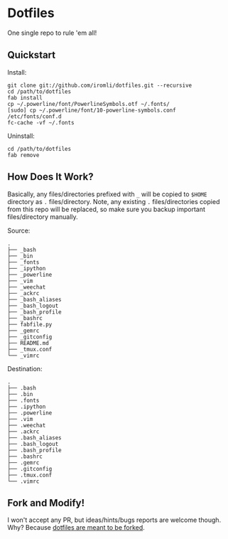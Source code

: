 # Dotfiles

One single repo to rule 'em all!

## Quickstart

Install:

    git clone git://github.com/iromli/dotfiles.git --recursive
    cd /path/to/dotfiles
    fab install
    cp ~/.powerline/font/PowerlineSymbols.otf ~/.fonts/
    [sudo] cp ~/.powerline/font/10-powerline-symbols.conf /etc/fonts/conf.d
    fc-cache -vf ~/.fonts

Uninstall:

    cd /path/to/dotfiles
    fab remove

## How Does It Work?

Basically, any files/directories prefixed with `_` will be copied to
`$HOME` directory as `.` files/directory.
Note, any existing `.` files/directories copied from this repo will be replaced,
so make sure you backup important files/directory manually.

Source:

    .
    ├── _bash
    ├── _bin
    ├── _fonts
    ├── _ipython
    ├── _powerline
    ├── _vim
    ├── _weechat
    ├── _ackrc
    ├── _bash_aliases
    ├── _bash_logout
    ├── _bash_profile
    ├── _bashrc
    ├── fabfile.py
    ├── _gemrc
    ├── _gitconfig
    ├── README.md
    ├── _tmux.conf
    └── _vimrc

Destination:

    .
    ├── .bash
    ├── .bin
    ├── .fonts
    ├── .ipython
    ├── .powerline
    ├── .vim
    ├── .weechat
    ├── .ackrc
    ├── .bash_aliases
    ├── .bash_logout
    ├── .bash_profile
    ├── .bashrc
    ├── .gemrc
    ├── .gitconfig
    ├── .tmux.conf
    └── .vimrc

## Fork and Modify!

I won't accept any PR, but ideas/hints/bugs reports are welcome though.
Why? Because [dotfiles are meant to be forked][holman-blog].

[holman-blog]: http://zachholman.com/2010/08/dotfiles-are-meant-to-be-forked

